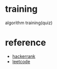 # training
algorithm training(quiz)

# reference
* [hackerrank](https://www.hackerrank.com/)
* [leetcode](https://leetcode.com/)

